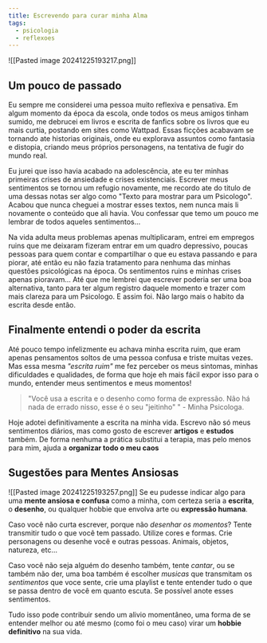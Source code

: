 ```yaml
---
title: Escrevendo para curar minha Alma
tags:
  - psicologia
  - reflexoes
---
```

![[Pasted image 20241225193217.png]]
## Um pouco de passado
Eu sempre me considerei uma pessoa muito reflexiva e pensativa. Em algum momento da época da escola, onde todos os meus amigos tinham sumido, me debrucei em livros e escrita de fanfics sobre os livros que eu mais curtia, postando em sites como Wattpad. Essas ficções acabavam se tornando ate historias originais, onde eu explorava assuntos como fantasia e distopia, criando meus próprios personagens, na tentativa de fugir do mundo real.

Eu jurei que isso havia acabado na adolescência, ate eu ter minhas primeiras crises de ansiedade e crises existenciais. Escrever meus sentimentos se tornou um refugio novamente, me recordo ate do titulo de uma dessas notas ser algo como "Texto para mostrar para um Psicologo". Acabou que nunca cheguei a mostrar esses textos, nem nunca mais li novamente o conteúdo que ali havia. Vou confessar que temo um pouco me lembrar de todos aqueles sentimentos...

Na vida adulta meus problemas apenas multiplicaram, entrei em empregos ruins que me deixaram fizeram entrar em um quadro depressivo, poucas pessoas para quem contar e compartilhar o que eu estava passando e para piorar, até então eu não fazia tratamento para nenhuma das minhas questões psicológicas na época. Os sentimentos ruins e minhas crises apenas pioravam... Até que me lembrei que escrever poderia ser uma boa alternativa, tanto para ter algum registro daquele momento e trazer com mais clareza para um Psicologo. E assim foi. Não largo mais o habito da escrita desde então.

## Finalmente entendi o poder da escrita
Até pouco tempo infelizmente eu achava minha escrita ruim,  que eram apenas pensamentos soltos de uma pessoa confusa e triste muitas vezes. Mas essa mesma *"escrita ruim"* me fez perceber os meus sintomas, minhas dificuldades e qualidades, de forma que hoje eh mais fácil expor isso para o mundo, entender meus sentimentos e meus momentos!

> "Você usa a escrita e o desenho como forma de expressão. Não há nada de errado nisso, esse é o seu "jeitinho" " - Minha Psicologa.

Hoje adotei definitivamente a escrita na minha vida. Escrevo não só meus sentimentos diários, mas como gosto de escrever **artigos** e **estudos** também. De forma nenhuma a prática substitui a terapia, mas pelo menos para mim, ajuda a **organizar todo o meu caos**

## Sugestões para Mentes Ansiosas
![[Pasted image 20241225193257.png]]
Se eu pudesse indicar algo para uma **mente ansiosa e confusa** como a minha, com certeza seria a **escrita**, o **desenho**, ou qualquer hobbie que envolva arte ou **expressão humana**. 

Caso você não curta escrever, porque não *desenhar os momentos*? Tente transmitir tudo o que você tem passado. Utilize cores e formas. Crie personagens ou desenhe você e outras pessoas. Animais, objetos, natureza, etc...

Caso você não seja alguém do desenho também, tente *cantar*, ou se também não der, uma boa também é escolher *musicas* que transmitam os *sentimentos* que voce sente, crie uma playlist e tente entender tudo o que se passa dentro de você em quanto escuta. Se possível anote esses sentimentos. 

Tudo isso pode contribuir sendo um alivio momentâneo, uma forma de se entender melhor ou até mesmo (como foi o meu caso) virar um **hobbie definitivo** na sua vida.
